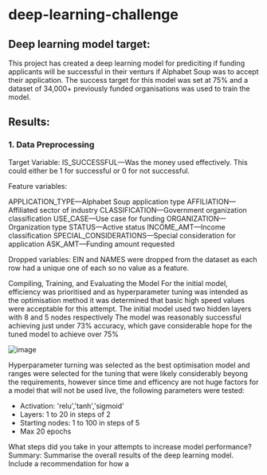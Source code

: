 # deep-learning-challenge

## Deep learning model target:

This project has created a deep learning model for prediciting if funding applicants will be successful in their venturs if Alphabet Soup was to accept their application. The success target for this model was set at 75% and a dataset of 34,000+ previously funded organisations was used to train the model. 

## Results:

### 1. Data Preprocessing

Target Variable:
IS_SUCCESSFUL—Was the money used effectively. This could either be 1 for successful or 0 for not successful. 

Feature variables: 

APPLICATION_TYPE—Alphabet Soup application type
AFFILIATION—Affiliated sector of industry
CLASSIFICATION—Government organization classification
USE_CASE—Use case for funding
ORGANIZATION—Organization type
STATUS—Active status
INCOME_AMT—Income classification
SPECIAL_CONSIDERATIONS—Special consideration for application
ASK_AMT—Funding amount requested

Dropped variables:
EIN and NAMES were dropped from the dataset as each row had a unique one of each so no value as a feature. 

Compiling, Training, and Evaluating the Model
For the initial model, efficiency was prioritised and as hyperparameter tuning was intended as the optimisation method it was determined that basic high speed values were acceptable for this attempt. The initial model used two hidden layers with 8 and 5 nodes respectively
The model was reasonably successful achieving just under 73% accuracy, which gave considerable hope for the tuned model to achieve over 75%

![image](https://github.com/Evkn00/deep-learning-challenge/assets/69624124/71808f31-440d-43a2-9e12-c98bfb76e7cc)

Hyperparameter turning was selected as the best optimisation model and ranges were selected for the tuning that were likely considerably beyong the requirements, however since time and efficency are not huge factors for a model that will not be used live, the following parameters were tested:
- Activation: 'relu','tanh','sigmoid'
- Layers: 1 to 20 in steps of 2
- Starting nodes: 1 to 100 in steps of 5
- Max 20 epochs
  


What steps did you take in your attempts to increase model performance?
Summary: Summarise the overall results of the deep learning model. Include a recommendation for how a
